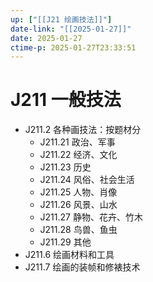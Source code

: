 ```yaml
---
up: ["[[J21 绘画技法]]"]
date-link: "[[2025-01-27]]"
date: 2025-01-27
ctime-p: 2025-01-27T23:33:51
---
```


# J211 一般技法

- J211.2 各种画技法：按题材分
	- J211.21 政治、军事
	- J211.22 经济、文化
	- J211.23 历史
	- J211.24 风俗、社会生活
	- J211.25 人物、肖像
	- J211.26 风景、山水
	- J211.27 静物、花卉、竹木
	- J211.28 鸟兽、鱼虫
	- J211.29 其他
- J211.6 绘画材料和工具
- J211.7 绘画的装帧和修裱技术
